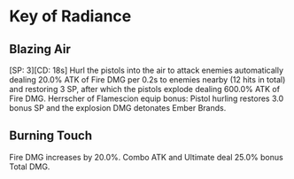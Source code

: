 # Key of Radiance

## Blazing Air

[SP: 3][CD: 18s] Hurl the pistols into the air to attack enemies automatically dealing 20.0% ATK of Fire DMG per 0.2s to enemies nearby (12 hits in total) and restoring 3 SP, after which the pistols explode dealing 600.0% ATK of Fire DMG.
Herrscher of Flamescion equip bonus: Pistol hurling restores 3.0 bonus SP and the explosion DMG detonates Ember Brands.

## Burning Touch

Fire DMG increases by 20.0%. Combo ATK and Ultimate deal 25.0% bonus Total DMG.